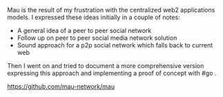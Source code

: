 Mau is the result of my frustration with the centralized web2 applications models. I expressed these ideas initially in a couple of notes: 

- A general idea of a peer to peer social network
- Follow up on peer to peer social media network solution 
- Sound approach for a p2p social network which falls back to current web 


Then I went on and tried to document a more comprehensive version expressing this approach and implementing a proof of concept with #go .


https://github.com/mau-network/mau

